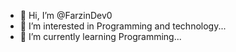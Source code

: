 - 👋 Hi, I’m @FarzinDev0
- 👀 I’m interested in Programming and technology...
- 🌱 I’m currently learning Programming...

<!---
Its not completed yet...
--->
